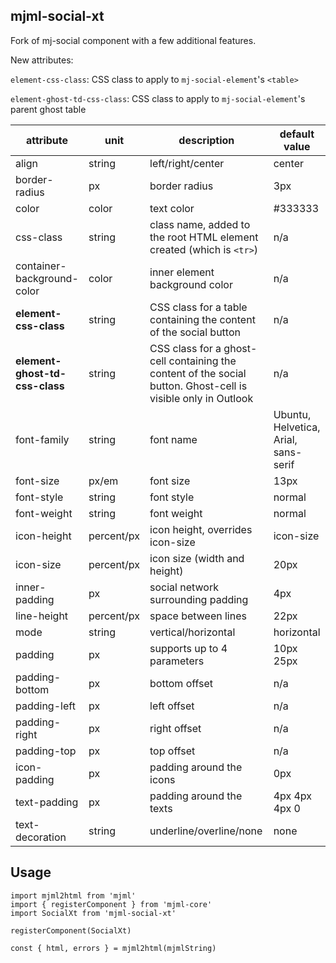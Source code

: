 ## mjml-social-xt

Fork of mj-social component with a few additional features.

New attributes:

`element-css-class`: CSS class to apply to `mj-social-element`'s `<table>`

`element-ghost-td-css-class`: CSS class to apply to `mj-social-element`'s parent ghost table


attribute                   | unit        | description                   | default value
----------------------------|-------------|-------------------------------|---------------------------
align                       | string      | left/right/center             | center
border-radius               | px          | border radius                 | 3px
color                       | color       | text color                    | #333333
css-class                   | string      | class name, added to the root HTML element created (which is `<tr>`) | n/a
container-background-color  | color       | inner element background color                     | n/a
**element-css-class**       | string      | CSS class for a table containing the content of the social button | n/a
**element-ghost-td-css-class**       | string      | CSS class for a ghost-cell containing the content of the social button. Ghost-cell is visible only in Outlook | n/a
font-family                 | string      | font name                     | Ubuntu, Helvetica, Arial, sans-serif
font-size                   | px/em       | font size                     | 13px
font-style                  | string      | font style                    | normal
font-weight                 | string      | font weight                   | normal
icon-height                 | percent/px  | icon height, overrides icon-size | icon-size
icon-size                   | percent/px  | icon size (width and height)  | 20px
inner-padding               | px          | social network surrounding padding                 | 4px
line-height                 | percent/px  | space between lines           | 22px
mode                        | string      | vertical/horizontal           | horizontal
padding                     | px          | supports up to 4 parameters                       | 10px 25px
padding-bottom              | px          | bottom offset                    | n/a
padding-left                | px          | left offset                      | n/a
padding-right               | px          | right offset                       | n/a
padding-top                 | px          | top offset                         | n/a
icon-padding                | px          | padding around the icons      | 0px
text-padding                | px          | padding around the texts      | 4px 4px 4px 0
text-decoration             | string      | underline/overline/none       | none

## Usage

```
import mjml2html from 'mjml'
import { registerComponent } from 'mjml-core'
import SocialXt from 'mjml-social-xt'

registerComponent(SocialXt)

const { html, errors } = mjml2html(mjmlString)
```
